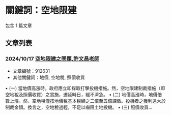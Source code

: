 # 關鍵詞：空地限建

包含 1 篇文章

## 文章列表

### 2024/10/17 [空地限建之問題,許文昌老師](../../articles/912631_%E7%A9%BA%E5%9C%B0%E9%99%90%E5%BB%BA%E4%B9%8B%E5%95%8F%E9%A1%8C%2C%E8%A8%B1%E6%96%87%E6%98%8C%E8%80%81%E5%B8%AB.md)
- 文章編號：912631
- 其他關鍵詞：地價, 空地稅, 照價收買

• (一) 當地價高漲時，政府應立即採取打擊投機措施。然，空地限建制裁措施（即空地稅及照價收買）之實施，遷延時日，緩不濟急。 • (二) 地價高漲時，地價倍數上漲。然，空地稅僅按地價稅基本稅額之二倍至五倍課徵。投機者之獲利遠大於制裁金額。換言之，空地稅過輕，不足以嚇阻土地投機。 • (三) 照價收買...

